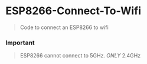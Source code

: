 # ESP8266-Connect-To-Wifi
> Code to connect an ESP8266 to wifi

### Important
> ESP8266 cannot connect to 5GHz. *ONLY* 2.4GHz
